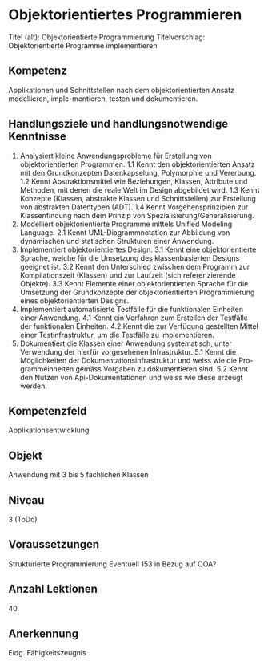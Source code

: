 # Objektorientiertes Programmieren
Titel (alt): Objektorientierte Programmierung
Titelvorschlag: Objektorientierte Programme implementieren
## Kompetenz
Applikationen und Schnittstellen nach dem objektorientierten Ansatz modellieren, imple-mentieren, testen und dokumentieren.

## Handlungsziele und handlungsnotwendige Kenntnisse
1. Analysiert kleine Anwendungsprobleme für Erstellung von objektorientierten Programmen.
   1.1 Kennt den objektorientierten Ansatz mit den Grundkonzepten Datenkapselung, Polymorphie und Vererbung.
   1.2 Kennt Abstraktionsmittel wie Beziehungen, Klassen, Attribute und Methoden, mit denen die reale Welt im Design abgebildet wird.
   1.3 Kennt Konzepte (Klassen, abstrakte Klassen und Schnittstellen) zur Erstellung von abstrakten Datentypen (ADT).
   1.4 Kennt Vorgehensprinzipien zur Klassenfindung nach dem Prinzip von Spezialisierung/Generalisierung.
2. Modelliert objektorientierte Programme mittels Unified Modeling Language.
   2.1 Kennt UML-Diagrammnotation zur Abbildung von dynamischen und statischen Strukturen einer Anwendung.
3. Implementiert objektorientiertes Design.
   3.1 Kennt eine objektorientierte Sprache, welche für die Umsetzung des klassenbasierten Designs geeignet ist.
   3.2 Kennt den Unterschied zwischen dem Programm zur Kompilationszeit (Klassen) und zur Laufzeit (sich referenzierende Objekte).
   3.3 Kennt Elemente einer objektorientierten Sprache für die Umsetzung der Grundkonzepte der objektorientierten Programmierung eines objektorientierten Designs.
4. Implementiert automatisierte Testfälle für die funktionalen Einheiten einer Anwendung.
   4.1 Kennt ein Verfahren zum Erstellen der Testfälle der funktionalen Einheiten.
   4.2 Kennt die zur Verfügung gestellten Mittel einer Testinfrastruktur, um die Testfälle zu implementieren.
5. Dokumentiert die Klassen einer Anwendung systematisch, unter Verwendung der hierfür vorgesehenen Infrastruktur.
   5.1 Kennt die Möglichkeiten der Dokumentationsinfrastruktur und weiss wie die Pro-grammeinheiten gemäss Vorgaben zu dokumentieren sind.
   5.2 Kennt den Nutzen von Api-Dokumentationen und weiss wie diese erzeugt werden.

## Kompetenzfeld
Applikationsentwicklung

## Objekt
Anwendung mit 3 bis 5 fachlichen Klassen

## Niveau
3 (ToDo)

## Voraussetzungen
Strukturierte Programmierung
Eventuell 153 in Bezug auf OOA?

## Anzahl Lektionen
40

## Anerkennung
Eidg. Fähigkeitszeugnis